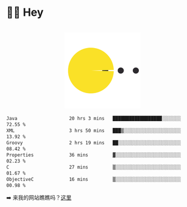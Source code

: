 
# 👋🏻 Hey
<div align="center">
	<br>
	<img src="https://raw.githubusercontent.com/Aniket965/Aniket965/master/pacman.svg?sanitize=true" width="200" height="200">
	<br>
</div>

<!--START_SECTION:waka-->

```text
Java                   20 hrs 3 mins   ██████████████████░░░░░░░   72.55 %
XML                    3 hrs 50 mins   ███▒░░░░░░░░░░░░░░░░░░░░░   13.92 %
Groovy                 2 hrs 19 mins   ██░░░░░░░░░░░░░░░░░░░░░░░   08.42 %
Properties             36 mins         ▓░░░░░░░░░░░░░░░░░░░░░░░░   02.23 %
C                      27 mins         ▒░░░░░░░░░░░░░░░░░░░░░░░░   01.67 %
ObjectiveC             16 mins         ▒░░░░░░░░░░░░░░░░░░░░░░░░   00.98 %
```

<!--END_SECTION:waka-->

 ➡️  来我的网站瞧瞧吗？[这里](https://www.shaolongfei.com)
